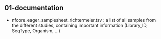## 01-documentation

-   nfcore_eager_samplesheet_richtermeier.tsv : a list of all samples from the different studies, containing important information (Library_ID, SeqType, Organism, ...)